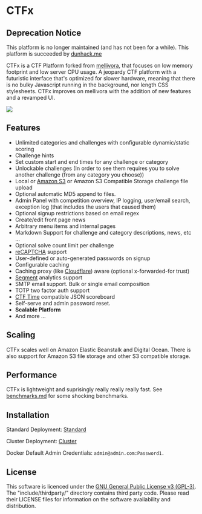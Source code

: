 # CTFx

## Deprecation Notice
This platform is no longer maintained (and has not been for a while). This platform is succeeded by [dunhack.me](https://github.com/ItzyBitzySpider/dunhack.me)

CTFx is a CTF Platform forked from [mellivora](https://github.com/Nakiami/mellivora), that focuses on low memory footprint and low server CPU usage. A jeopardy CTF platform with a futuristic interface that's optimized for slower hardware, meaning that there is no bulky Javascript running in the background, nor length CSS stylesheets. CTFx improves on mellivora with the addition of new features and a revamped UI. 

![](https://i.imgur.com/PpCMNPy.png)


## Features 

- Unlimited categories and challenges with configurable dynamic/static scoring
- Challenge hints
- Set custom start and end times for any challenge or category
- Unlockable challenges (In order to see them requires you to solve another challenge (from any category you choose))
- Local or [Amazon S3](https://aws.amazon.com/s3/) or Amazon S3 Compatible Storage challenge file upload
- Optional automatic MD5 append to files.
- Admin Panel with competition overview, IP logging, user/email search, exception log (that includes the users that caused them)
- Optional signup restrictions based on email regex
- Create/edit front page news
- Arbitrary menu items and internal pages
- Markdown Support for challenge and category descriptions, news, etc ...
- Optional solve count limit per challenge
- [reCAPTCHA](https://www.google.com/recaptcha/) support
- User-defined or auto-generated passwords on signup
- Configurable caching
- Caching proxy (like [Cloudflare](https://www.cloudflare.com/)) aware (optional x-forwarded-for trust)
- [Segment](https://segment.com/) analytics support
- SMTP email support. Bulk or single email composition
- TOTP two factor auth support
- [CTF Time](https://ctftime.org/) compatible JSON scoreboard
- Self-serve and admin password reset.
- **Scalable Platform**
- And more ...

## Scaling

CTFx scales well on Amazon Elastic Beanstalk and Digital Ocean. There is also support for Amazon S3 file storage and other S3 compatible storage. 

## Performance

CTFx is lightweight and suprisingly really really really fast. See [benchmarks.md](benchmarks.md) for some shocking benchmarks. 

## Installation

Standard Deployment: [Standard](standard.md)

Cluster Deployment: [Cluster](cluster.md)

Docker Default Admin Credentials: `admin@admin.com:Password1.`

## License
This software is licenced under the [GNU General Public License v3 (GPL-3)](http://www.tldrlegal.com/license/gnu-general-public-license-v3-%28gpl-3%29). The "include/thirdparty/" directory contains third party code. Please read their LICENSE files for information on the software availability and distribution.
